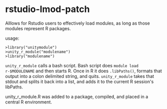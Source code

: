 # rstudio-lmod-patch
Alllows for Rstudio users to effectively load modules, as long as those modules represent R packages.

usage:
```
>library("unitymodule")
>unity_r_module("modulename")
>library("modulename")
```

`unity_r_module` calls a bash script. Bash script does `module load r-$MODULENAME` and then starts R.
Once in R it does `.libPaths()`, formats that output into a colon delimited string, and quits.
`unity_r_module` takes that stdout and splits it back into a list, and adds it to the current R
session's libPaths.

unity_r_module.R was added to a package, compiled, and placed in a central R environment.
